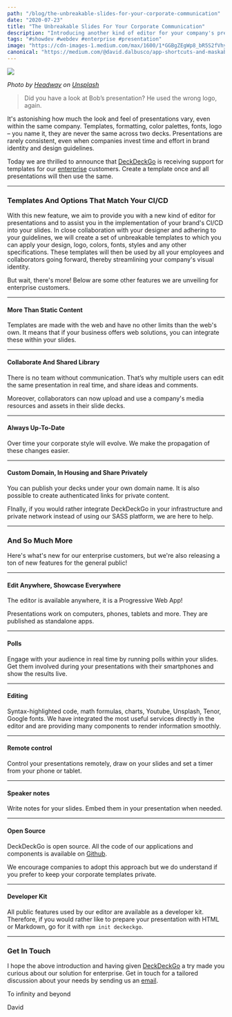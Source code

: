 ```yaml
---
path: "/blog/the-unbreakable-slides-for-your-corporate-communication"
date: "2020-07-23"
title: "The Unbreakable Slides For Your Corporate Communication"
description: "Introducing another kind of editor for your company's presentations."
tags: "#showdev #webdev #enterprise #presentation"
image: "https://cdn-images-1.medium.com/max/1600/1*GGBgZEgWp8_bR5S2fVhybg.jpeg"
canonical: "https://medium.com/@david.dalbusco/app-shortcuts-and-maskable-icons-play-it-like-twitter-c7da9b7e90fa"
---
```


![](https://cdn-images-1.medium.com/max/1600/1*G1Y71S6H20wCW7WbgrQXew.jpeg)

*Photo by [Headway](https://unsplash.com/@headwayio?utm_source=unsplash&utm_medium=referral&utm_content=creditCopyText) on [Unsplash](https://unsplash.com/?utm_source=unsplash&utm_medium=referral&utm_content=creditCopyText)*

> Did you have a look at Bob’s presentation? He used the wrong logo, again.

It's astonishing how much the look and feel of presentations vary, even within the same company. Templates, formatting, color palettes, fonts, logo – you name it, they are never the same across two decks. Presentations are rarely consistent, even when companies invest time and effort in brand identity and design guidelines.

Today we are thrilled to announce that [DeckDeckGo](https://deckdeckgo.com) is receiving support for templates for our [enterprise](https://deckdeckgo.com/enterprise) customers. Create a template once and all presentations will then use the same.

*****

### Templates And Options That Match Your CI/CD

With this new feature, we aim to provide you with a new kind of editor for presentations and to assist you in the implementation of your brand's CI/CD into your slides. In close collaboration with your designer and adhering to your guidelines, we will create a set of unbreakable templates to which you can apply your design, logo, colors, fonts, styles and any other specifications. These templates will then be used by all your employees and collaborators going forward, thereby streamlining your company's visual identity.

But wait, there's more! Below are some other features we are unveiling for enterprise customers.

*****

#### More Than Static Content

Templates are made with the web and have no other limits than the web's own. It means that if your business offers web solutions, you can integrate these within your slides.

*****

#### Collaborate And Shared Library

There is no team without communication. That’s why multiple users can edit the same presentation in real time, and share ideas and comments.

Moreover, collaborators can now upload and use a company's media resources and assets in their slide decks.

*****

#### Always Up-To-Date

Over time your corporate style will evolve. We make the propagation of these changes easier.

*****

#### Custom Domain, In Housing and Share Privately

You can publish your decks under your own domain name. It is also possible to create authenticated links for private content.

FInally, if you would rather integrate DeckDeckGo in your infrastructure and private network instead of using our SASS platform, we are here to help.

*****

### And So Much More

Here's what's new for our enterprise customers, but we're also releasing a ton of new features for the general public!

*****

#### Edit Anywhere, Showcase Everywhere

The editor is available anywhere, it is a Progressive Web App!

Presentations work on computers, phones, tablets and more. They are published as standalone apps.

*****

#### Polls

Engage with your audience in real time by running polls within your slides. Get them involved during your presentations with their smartphones and show the results live.

*****

#### Editing

Syntax-highlighted code, math formulas, charts, Youtube, Unsplash, Tenor, Google fonts. We have integrated the most useful services directly in the editor and are providing many components to render information smoothly.

*****

#### Remote control

Control your presentations remotely, draw on your slides and set a timer from your phone or tablet.

*****

#### Speaker notes

Write notes for your slides. Embed them in your presentation when needed.

*****

#### Open Source

DeckDeckGo is open source. All the code of our applications and components is available on [Github](http://github.com/deckgo/deckdeckgo).

We encourage companies to adopt this approach but we do understand if you prefer to keep your corporate templates private.

*****

#### Developer Kit

All public features used by our editor are available as a developer kit. Therefore, if you would rather like to prepare your presentation with HTML or Markdown, go for it with `npm init deckeckgo`.

*****

### Get In Touch

I hope the above introduction and having given [DeckDeckGo](https://deckdeckgo.com) a try made you curious about our solution for enterprise. Get in touch for a tailored discussion about your needs by sending us an [email](mailto:hello@deckdeckgo.com).

To infinity and beyond

David
